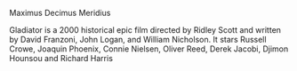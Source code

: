 Maximus Decimus Meridius

Gladiator is a 2000 historical epic film directed by Ridley Scott and written by David Franzoni, John Logan, and William Nicholson. It stars Russell Crowe, Joaquin Phoenix, Connie Nielsen, Oliver Reed, Derek Jacobi, Djimon Hounsou and Richard Harris